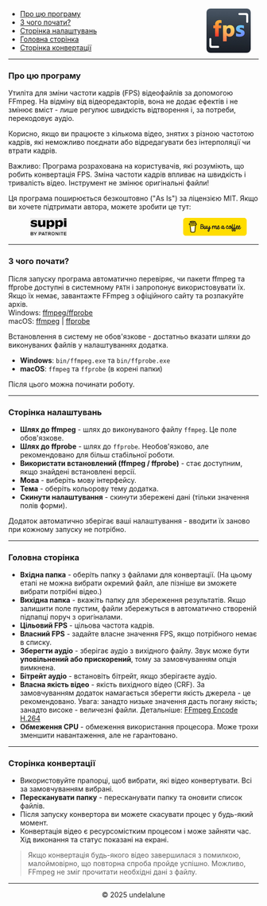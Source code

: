 <img src="logo.png" style="border-radius: 8px; float: right; margin-right:16px; margin-top:12px; height: 89px;" alt="Free FPS Logo" />

- [Про цю програму](#about-this-tool)
- [З чого почати?](#how-to-start)
- [Сторінка налаштувань](#settings-page)
- [Головна сторінка](#main-page)
- [Сторінка конвертації](#processing-page)

---

<a id="about-this-tool"></a>
### Про цю програму

Утиліта для зміни частоти кадрів (FPS) відеофайлів за допомогою FFmpeg. На відміну від відеоредакторів, вона не додає ефектів і не змінює вміст - лише регулює швидкість відтворення і, за потреби, перекодовує аудіо.

Корисно, якщо ви працюєте з кількома відео, знятих з різною частотою кадрів, які неможливо поєднати або відредагувати без інтерполяції чи втрати кадрів.

Важливо:
Програма розрахована на користувачів, які розуміють, що робить конвертація FPS. Зміна частоти кадрів впливає на швидкість і тривалість відео. Інструмент не змінює оригінальні файли!

Ця програма поширюється безкоштовно ("As Is") за ліцензією MIT.
Якщо ви хочете підтримати автора, можете зробити це тут:

<a href="https://buymeacoffee.com/undelalune" target="_blank" rel="noopener" title="Go to buymeacoffee.com">
<img src="bmc-logo.svg" style="float: right; margin-right:24px; height: 36px; " alt="bmc Logo" />
</a>

<a href="https://suppi.pl/undelalune" target="_blank" rel="noopener" title="Go to suppi.pl">
<img src="suppi-logo.svg" style="margin-left:44px; height: 36px; " alt="suppi Logo" />
</a>

<br>

---

<a id="how-to-start"></a>
### З чого почати?

Після запуску програма автоматично перевіряє, чи пакети ffmpeg та ffprobe доступні в системному `PATH` і запропонує використовувати їх.
Якщо їх немає, завантажте FFmpeg з офіційного сайту та розпакуйте архів.<br>
Windows: <a href="https://www.gyan.dev/ffmpeg/builds/ffmpeg-release-essentials.zip" target="_blank" rel="noopener" title="Download ffmpeg/ffprobe archive">ffmpeg/ffprobe</a><br>
macOS: <a href="https://evermeet.cx/ffmpeg/ffmpeg-8.0.zip" target="_blank" rel="noopener" title="Download ffmpeg">ffmpeg</a> |
<a href="https://evermeet.cx/ffmpeg/ffprobe-8.0.zip" target="_blank" rel="noopener" title="Download ffprobe archive">ffprobe</a>

Встановлення в систему не обов'язкове - достатньо вказати шляхи до виконуваних файлів у налаштуваннях додатка.

- **Windows**: `bin/ffmpeg.exe` та `bin/ffprobe.exe`
- **macOS**: `ffmpeg` та `ffprobe` (в корені папки)

Після цього можна починати роботу.

---

<a id="settings-page"></a>
### Сторінка налаштувань

- **Шлях до ffmpeg** - шлях до виконуваного файлу `ffmpeg`. Це поле обов'язкове.
- **Шлях до ffprobe** - шлях до `ffprobe`. Необов'язково, але рекомендовано для більш стабільної роботи.
- **Використати встановлений (ffmpeg / ffprobe)** - стає доступним, якщо знайдені встановлені версії.
- **Мова** - виберіть мову інтерфейсу.
- **Тема** - оберіть кольорову тему додатка.
- **Скинути налаштування** - скинути збережені дані (тільки значення полів форми).

Додаток автоматично зберігає ваші налаштування - вводити їх заново при кожному запуску не потрібно.

---

<a id="main-page"></a>
### Головна сторінка

- **Вхідна папка** - оберіть папку з файлами для конвертації. (На цьому етапі не можна вибрати окремий файл, але пізніше ви зможете вибрати потрібні відео.)
- **Вихідна папка** - вкажіть папку для збереження результатів. Якщо залишити поле пустим, файли збережуться в автоматично створеній підпапці поруч з оригіналами.
- **Цільовий FPS** - цільова частота кадрів.
- **Власний FPS** - задайте власне значення FPS, якщо потрібного немає в списку.
- **Зберегти аудіо** - зберігає аудіо з вихідного файлу. Звук може бути **уповільнений або прискорений**, тому за замовчуванням опція вимкнена.
- **Бітрейт аудіо** - встановіть бітрейт, якщо зберігаєте аудіо.
- **Власна якість відео** - якість вихідного відео (CRF). За замовчуванням додаток намагається зберегти якість джерела - це рекомендовано.
  Увага: занадто низьке значення дасть погану якість; занадто високе - величезні файли. Детальніше: [FFmpeg Encode H.264](https://trac.ffmpeg.org/wiki/Encode/H.264)
- **Обмеження CPU** - обмеження використання процесора. Може трохи зменшити навантаження, але не гарантовано.

---

<a id="processing-page"></a>
### Сторінка конвертації

- Використовуйте прапорці, щоб вибрати, які відео конвертувати. Всі за замовчуванням вибрані.
- **Пересканувати папку** - пересканувати папку та оновити список файлів.
- Після запуску конвертора ви можете скасувати процес у будь-який момент.
- Конвертація відео є ресурсомістким процесом і може зайняти час. Хід виконання та статус показані на екрані.

> Якщо конвертація будь-якого відео завершилася з помилкою, малоймовірно, що повторна спроба пройде успішно.
> Можливо, FFmpeg не зміг прочитати необхідні дані з файлу.

---

<p style="text-align:center;">© 2025 undelalune</p>
